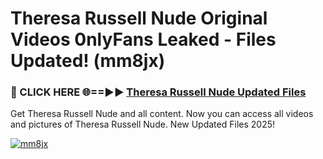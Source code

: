 # Theresa Russell Nude Original Videos 0nlyFans Leaked - Files Updated! (mm8jx)

<h3>🔴 CLICK HERE 🌐==►► <a href="https://tinyurl.com/5h6xmrr3" rel="nofollow">Theresa Russell Nude Updated Files</a></h3>

Get Theresa Russell Nude and all content. Now you can access all videos and pictures of Theresa Russell Nude. New Updated Files 2025!

[![mm8jx](https://i.imgur.com/KVD873Z.gif)](https://tinyurl.com/5h6xmrr3)
